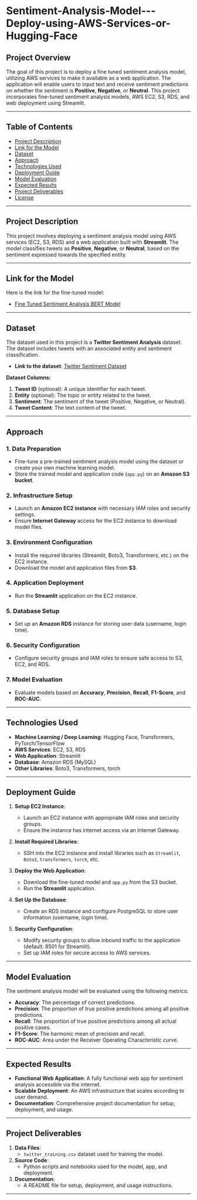 # Sentiment-Analysis-Model---Deploy-using-AWS-Services-or-Hugging-Face

## **Project Overview**
The goal of this project is to deploy a fine tuned sentiment analysis model, utilizing AWS services to make it available as a web application. The application will enable users to input text and receive sentiment predictions on whether the sentiment is **Positive**, **Negative**, or **Neutral**. This project incorporates fine-tuned sentiment analysis models, AWS EC2, S3, RDS, and web deployment using Streamlit.

---

## **Table of Contents**
- [Project Description](#project-description)
- [Link for the Model](#link-for-the-model)
- [Dataset](#dataset)
- [Approach](#approach)
- [Technologies Used](#technologies-used)
- [Deployment Guide](#deployment-guide)
- [Model Evaluation](#model-evaluation)
- [Expected Results](#expected-results)
- [Project Deliverables](#project-deliverables)
- [License](#license)

---

## **Project Description**

This project involves deploying a sentiment analysis model using AWS services (EC2, S3, RDS) and a web application built with **Streamlit**. The model classifies tweets as **Positive**, **Negative**, or **Neutral**, based on the sentiment expressed towards the specified entity.

---

## **Link for the Model**

Here is the link for the fine-tuned model:
- [Fine Tuned Sentiment Analysis BERT Model](https://huggingface.co/Praveen-R/Tweet_sentiment_analysis_with_BERT)

---

## **Dataset**

The dataset used in this project is a **Twitter Sentiment Analysis** dataset. The dataset includes tweets with an associated entity and sentiment classification.

- **Link to the dataset**: [Twitter Sentiment Dataset](https://raw.githubusercontent.com/GuviMentor88/Training-Datasets/refs/heads/main/twitter_training.csv)
  
**Dataset Columns:**
1. **Tweet ID** (optional): A unique identifier for each tweet.
2. **Entity** (optional): The topic or entity related to the tweet.
3. **Sentiment**: The sentiment of the tweet (Positive, Negative, or Neutral).
4. **Tweet Content**: The text content of the tweet.

---

## **Approach**

### 1. **Data Preparation**
- Fine-tune a pre-trained sentiment analysis model using the dataset or create your own machine learning model.
- Store the trained model and application code (`app.py`) on an **Amazon S3 bucket**.

### 2. **Infrastructure Setup**
- Launch an **Amazon EC2 instance** with necessary IAM roles and security settings.
- Ensure **Internet Gateway** access for the EC2 instance to download model files.

### 3. **Environment Configuration**
- Install the required libraries (Streamlit, Boto3, Transformers, etc.) on the EC2 instance.
- Download the model and application files from **S3**.

### 4. **Application Deployment**
- Run the **Streamlit** application on the EC2 instance.

### 5. **Database Setup**
- Set up an **Amazon RDS** instance for storing user data (username, login time).

### 6. **Security Configuration**
- Configure security groups and IAM roles to ensure safe access to S3, EC2, and RDS.

### 7. **Model Evaluation**
- Evaluate models based on **Accuracy**, **Precision**, **Recall**, **F1-Score**, and **ROC-AUC**.

---

## **Technologies Used**
- **Machine Learning / Deep Learning**: Hugging Face, Transformers, PyTorch/TensorFlow
- **AWS Services**: EC2, S3, RDS
- **Web Application**: Streamlit
- **Database**: Amazon RDS (MySQL)
- **Other Libraries**: Boto3, Transformers, torch

---

## **Deployment Guide**

1. **Setup EC2 Instance**:
   - Launch an EC2 instance with appropriate IAM roles and security groups.
   - Ensure the instance has internet access via an Internet Gateway.

2. **Install Required Libraries**:
   - SSH into the EC2 instance and install libraries such as `Streamlit`, `Boto3`, `transformers`, `torch`, etc.

3. **Deploy the Web Application**:
   - Download the fine-tuned model and `app.py` from the S3 bucket.
   - Run the **Streamlit** application.

4. **Set Up the Database**:
   - Create an RDS instance and configure PostgreSQL to store user information (username, login time).

5. **Security Configuration**:
   - Modify security groups to allow inbound traffic to the application (default: 8501 for Streamlit).
   - Set up IAM roles for secure access to AWS services.

---

## **Model Evaluation**

The sentiment analysis model will be evaluated using the following metrics:
- **Accuracy**: The percentage of correct predictions.
- **Precision**: The proportion of true positive predictions among all positive predictions.
- **Recall**: The proportion of true positive predictions among all actual positive cases.
- **F1-Score**: The harmonic mean of precision and recall.
- **ROC-AUC**: Area under the Receiver Operating Characteristic curve.

---

## **Expected Results**

- **Functional Web Application**: A fully functional web app for sentiment analysis accessible via the internet.
- **Scalable Deployment**: An AWS infrastructure that scales according to user demand.
- **Documentation**: Comprehensive project documentation for setup, deployment, and usage.

---

## **Project Deliverables**
1. **Data Files**: 
   - `twitter_training.csv` dataset used for training the model.
2. **Source Code**: 
   - Python scripts and notebooks used for the model, app, and deployment.
3. **Documentation**: 
   - A README file for setup, deployment, and usage instructions.

---
